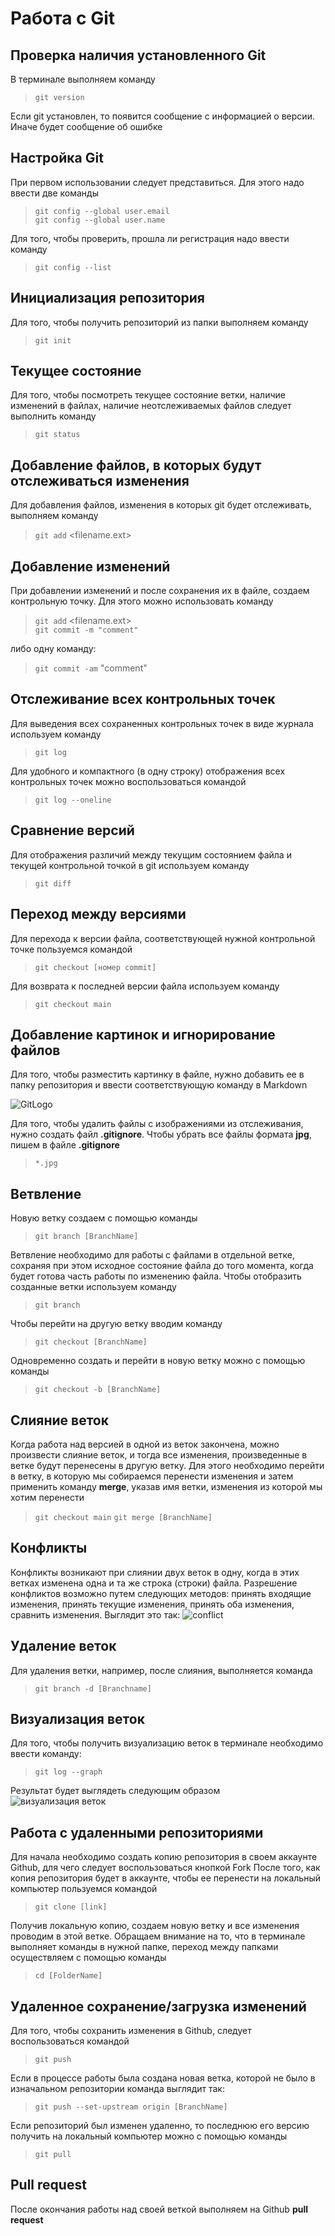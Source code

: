 # Работа с Git
## Проверка наличия установленного Git
В терминале выполняем команду 
>``git version``

Если git установлен, то появится сообщение с информацией о версии. Иначе будет сообщение об ошибке
## Настройка Git
При первом использовании следует представиться. Для этого надо ввести две команды  
>``git config --global user.email``  
``git config --global user.name``

Для того, чтобы проверить, прошла ли регистрация надо ввести команду  
>``git config --list``
## Инициализация репозитория
Для того, чтобы получить репозиторий из папки выполняем команду  
>``git init``
## Текущее состояние 
Для того, чтобы посмотреть текущее состояние ветки, наличие изменений в файлах, наличие неотслеживаемых файлов следует выполнить команду 
>``git status``
## Добавление файлов, в которых будут отслеживаться изменения
Для добавления файлов, изменения в которых git будет отслеживать, выполняем команду  
>``git add`` <filename.ext>
## Добавление изменений
При добавлении изменений и после сохранения их в файле, создаем контрольную точку.
Для этого можно использовать команду   
>``git add`` <filename.ext>  
``git commit -m "comment"``

либо одну команду:  
>``git commit -am`` "comment"
## Отслеживание всех контрольных точек
Для выведения всех сохраненных контрольных точек в виде журнала используем команду  
>``git log``

Для удобного и компактного (в одну строку) отображения всех контрольных точек можно воспользоваться командой  
>``git log --oneline``
## Сравнение версий
Для отображения различий между текущим состоянием файла и текущей контрольной точкой в git используем команду  
>``git diff``
## Переход между версиями
Для перехода к версии файла, соответствующей нужной контрольной точке пользуемся командой  
>``git checkout [номер commit]``

Для возврата к последней версии файла используем команду  
>``git checkout main``

## Добавление картинок и игнорирование файлов
Для того, чтобы разместить картинку в файле, нужно добавить ее в папку репозитория и ввести соответствующую команду в Markdown

![GitLogo](git6963.jpg)

Для того, чтобы удалить файлы с изображениями из отслеживания, нужно создать файл **.gitignore**. Чтобы убрать все файлы формата **jpg**, пишем в файле **.gitignore** 
>``*.jpg``

## Ветвление

Новую ветку создаем с помощью команды

> ``git branch [BranchName]``

Ветвление необходимо для работы с файлами в отдельной ветке, сохраняя при этом исходное состояние файла до того момента, когда будет готова часть работы по изменению файла. Чтобы отобразить созданные ветки используем команду 

>``git branch``

Чтобы перейти на другую ветку вводим команду

>``git checkout [BranchName]``

Одновременно создать и перейти в новую ветку можно с помощью команды
>``git checkout -b [BranchName]``

## Слияние веток
Когда работа над версией в одной из веток закончена, можно произвести слияние веток, и тогда все изменения, произведенные в ветке будут перенесены в другую ветку. Для этого необходимо перейти в ветку, в которую мы собираемся перенести изменения и затем применить команду **merge**, указав имя ветки, изменения из которой мы хотим перенести
>``git checkout main``
>``git merge [BranchName]``  

## Конфликты

Конфликты возникают при слиянии двух веток в одну, когда в этих ветках изменена одна и та же строка (строки) файла. Разрешение конфликтов возможно путем следующих методов: принять входящие изменения, принять текущие изменения, принять оба изменения, сравнить изменения. Выглядит это так:
![conflict](conflict.png)

## Удаление веток
Для удаления ветки, например, после слияния, выполняется команда
>``git branch -d [Branchname]``

## Визуализация веток
Для того, чтобы получить визуализацию веток в терминале необходимо ввести команду:
>``git log --graph``

Результат будет выглядеть следующим образом  
![визуализация веток](graph.png)

## Работа с удаленными репозиториями
Для начала необходимо создать копию репозитория в своем аккаунте Github, для чего следует воспользоваться кнопкой Fork
После того, как копия репозитория будет в аккаунте, чтобы ее перенести на локальный компьютер пользуемся командой
>``git clone [link]``

Получив локальную копию, создаем новую ветку и все изменения проводим в этой ветке. Обращаем внимание на то, что в терминале выполняет команды в нужной папке, переход между папками осуществляем с помощью команды
>``cd [FolderName]``

## Удаленное сохранение/загрузка изменений
Для того, чтобы сохранить изменения в Github, следует воспользоваться командой
>``git push``

Если в процессе работы была создана новая ветка, которой не было в изначальном репозитории команда выглядит так:
>``git push --set-upstream origin [BranchName]``

Если репозиторий был изменен удаленно, то последнюю его версию получить на локальный компьютер можно с помощью команды 
>``git pull``

## Pull request
После окончания работы над своей веткой выполняем на Github **pull request**